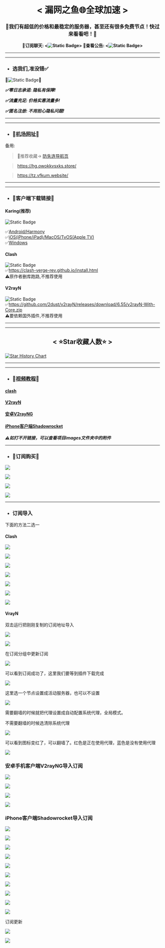 <div align="center">
    <h1> 
        < 漏网之鱼🌐全球加速 >
    </h1>
<h3>
🎯我们有超低的价格和最稳定的服务器，甚至还有很多免费节点！快过来看看吧！🎯
</h3>
</div>
        
<div align="center"><strong>
💎订阅聊天: <<img alt="Static Badge" src="https://img.shields.io/badge/Chat-Louwang?style=flat&logo=%2300A1D6&logoColor=%232200ff&logoSize=auto&label=Telegram&labelColor=%230099e6&color=%23ffffff&link=https%3A%2F%2Ft.me%2FbcXtdO28">>  
💎查看公告: <<img alt="Static Badge" src="https://img.shields.io/badge/Notice-Louwang?style=flat&logo=%2300A1D6&logoColor=%232200ff&logoSize=auto&label=Telegram&labelColor=%237e00e6&color=%23ffffff&link=https%3A%2F%2Ft.me%2FbcXtdO28">>
</strong>

</div>
        

------
-----

- ### 选我们,准没错✅
🌟![Static Badge](https://img.shields.io/badge/%E7%82%B9%E8%BF%99%E9%87%8C!-Louwang?style=flat&logo=%2300A1D6&logoColor=%232200ff&logoSize=auto&label=%E5%8E%BB%E5%AE%98%E7%BD%91%E8%B4%AD%E4%B9%B0&labelColor=%2300cc99&color=%23ffffff&link=https%3A%2F%2Fdaohang.louwangzhiyu.xyz%2F)🌟

***✅零日志承诺: 隐私有保障!***
  
***✅流量充足: 价格实惠流量多!***
  
***✅匿名注册: 不用担心隐私问题!***

------
------


- ### 🛫[机场网址](https://daohang.louwangzhiyu.xyz/)🛫
备用:  
> 🌟推荐收藏→ [防失连导航页](https://daohang.louwangzhiyu.xyz/)

>https://hg.owokkvsxks.store/

>https://tz.vfkum.website/




-----

-----



- ### 🚀客户端下载链接🚀

#### Karing(推荐)  
![Static Badge](https://img.shields.io/badge/Karing-Louwang?style=flat&logo=%2300A1D6&logoColor=%232200ff&logoSize=auto&label=Github&labelColor=%230067c7&color=%23ffffff&link=https%3A%2F%2Fgithub.com%2FKaringX%2Fkaring)

✅[Android/Harmony](https://github.com/KaringX/karing/releases/download/v1.0.33.446/karing_1.0.33.446_android_arm.apk)  
✅[iOS(iPhone/iPad)/MacOS/TvOS(Apple TV)](https://apps.apple.com/us/app/karing/id6472431552)  
✅[Windows](https://github.com/KaringX/karing/releases/download/v1.0.33.446/karing_1.0.33.446_windows_x64.exe)  
  
  
#### Clash  
![Static Badge](https://img.shields.io/badge/verge-Louwang?style=flat&logo=%2300A1D6&logoColor=%232200ff&logoSize=auto&label=Clash&labelColor=%2303b800&color=%23ffffff&link=https%3A%2F%2Fclash-verge-rev.github.io%2Finstall.html)  
✅https://clash-verge-rev.github.io/install.html  
⚠️原作者删库跑路,不推荐使用  

#### V2rayN  
![Static Badge](https://img.shields.io/badge/Github-Louwang?style=flat&logo=%2300A1D6&logoColor=%232200ff&logoSize=auto&label=V2rayN&labelColor=%236600cc&color=%23ffffff&link=https%3A%2F%2Fgithub.com%2F2dust%2Fv2rayN%2Freleases)  
✅https://github.com/2dust/v2rayN/releases/download/6.55/v2rayN-With-Core.zip  
⚠️要依赖国外插件,不推荐使用

------
------

<div align="center">
    <h2> 
        < ⭐Star收藏人数⭐ >
    </h2>
</div>
            
[![Star History Chart](https://api.star-history.com/svg?repos=louwangzhiyu001/louwangzhiyu&type=Date)](https://www.star-history.com/#louwangzhiyu001/louwangzhiyu&Date)

------

------


- ### 💎[视频教程](https://youtu.be/sPTe8JFwGYA)💎

#### [clash](https://wd.louwangzhiyu.xyz/videos/%E6%9C%BA%E5%9C%BA%E8%AE%A2%E9%98%85%E5%8F%8A%E5%AF%BC%E5%85%A5.mp4)


#### [V2rayN](https://wd.louwangzhiyu.xyz/videos/V2rayN%E5%AE%A2%E6%88%B7%E7%AB%AF%E5%AF%BC%E5%85%A5%E8%AE%A2%E9%98%85.mp4)



#### [安卓V2rayNG](https://wd.louwangzhiyu.xyz/videos/v2rayNG导入订阅.mp4)

#### [iPhone客户端Shadowrocket](https://wd.louwangzhiyu.xyz/videos/苹果手机Shadowrocket导入订阅.mp4)

***⚠️如打不开链接，可以查看项目images文件夹中的附件***


-----

- ### 🌟订阅购买🌟



![](./images/购买订阅001.png)



![](./images/购买订阅002.png)



![](images/购买订阅003.png)



![](images/购买订阅004.png)

-----

- ### 订阅导入

下面的方法二选一

#### Clash



![](images/订阅链接导入001.png)



![](images/订阅链接导入002.png)



![](images/订阅链接导入003.png)



![](images/订阅链接导入004.png)



![](images/订阅链接导入007.png)



![](images/订阅链接导入005.png)





![](images/订阅链接导入006.png)



#### VrayN

双击运行把刚刚复制的订阅地址导入

![](images/v2rayn订阅导入003.png)

![](images/v2rayn订阅导入004.png)



在订阅分组中更新订阅



![](images/v2rayn订阅导入005.png)



可以看到订阅成功了，这里我们要等到插件下载完成

![](images/v2rayn订阅导入006.png)



这里选一个节点设置成活动服务器，也可以不设置 

![](images/v2rayn订阅导入007.png)



需要翻墙的时候就把代理设置成自动配置系统代理，全局模式。

不需要翻墙的时候选清除系统代理

![](images/v2rayn订阅导入008.png)



可以看到图标变红了，可以翻墙了。红色是正在使用代理，蓝色是没有使用代理

![](images/v2rayn订阅导入009.png)



### 安卓手机客户端V2rayNG导入订阅

![](images/V2rayNG导入订阅01.jpg)



![](images/V2rayNG导入订阅02.jpg)



![](images/V2rayNG导入订阅03.jpg)



![](images/V2rayNG导入订阅04.jpg)



### iPhone客户端Shadowrocket导入订阅



![](images/iPhone客户端Shadowrocket导入订阅001.PNG)



![](images/iPhone客户端Shadowrocket导入订阅002.PNG)



![](images/iPhone客户端Shadowrocket导入订阅003.PNG)



![](images/iPhone客户端Shadowrocket导入订阅004.PNG)



![](images/iPhone客户端Shadowrocket导入订阅005.PNG)



![](images/iPhone客户端Shadowrocket导入订阅006.PNG)



![](images/iPhone客户端Shadowrocket导入订阅007.PNG)



![](images/iPhone客户端Shadowrocket导入订阅008.PNG)



![](images/iPhone客户端Shadowrocket导入订阅009.PNG)



![](images/iPhone客户端Shadowrocket导入订阅011.PNG)



订阅更新

![](images/iPhone客户端Shadowrocket订阅更新.PNG)



![](images/iPhone客户端Shadowrocket连通性测试.PNG)

